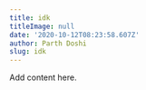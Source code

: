 ```yaml
---
title: idk
titleImage: null
date: '2020-10-12T08:23:58.607Z'
author: Parth Doshi
slug: idk
---
```

Add content here.